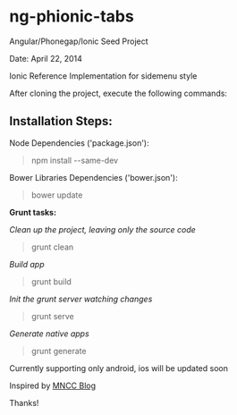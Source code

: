ng-phionic-tabs
===============

Angular/Phonegap/Ionic Seed Project

Date: April 22, 2014

Ionic Reference Implementation for sidemenu style

After cloning the project, execute the following commands:

Installation Steps:
------------------

Node Dependencies ('package.json'):
> npm install --same-dev

Bower Libraries Dependencies ('bower.json'):
> bower update

**Grunt tasks:**

*Clean up the project, leaving only the source code*
> grunt clean

*Build app*
> grunt build

*Init the grunt server watching changes*
> grunt serve

*Generate native apps*
> grunt generate

Currently supporting only android, ios will be updated soon


Inspired by [MNCC Blog](http://blog.mncc.fr/2014/02/10/quickly-start-app-with-yeoman-ionic-angular-and-phonegap/ "MNCC Blog")

Thanks!